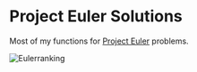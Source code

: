 # Project Euler Solutions
Most of my functions for [Project Euler](https://projecteuler.net/archives) problems.



![Eulerranking](https://projecteuler.net/profile/stereoabuse.png)

